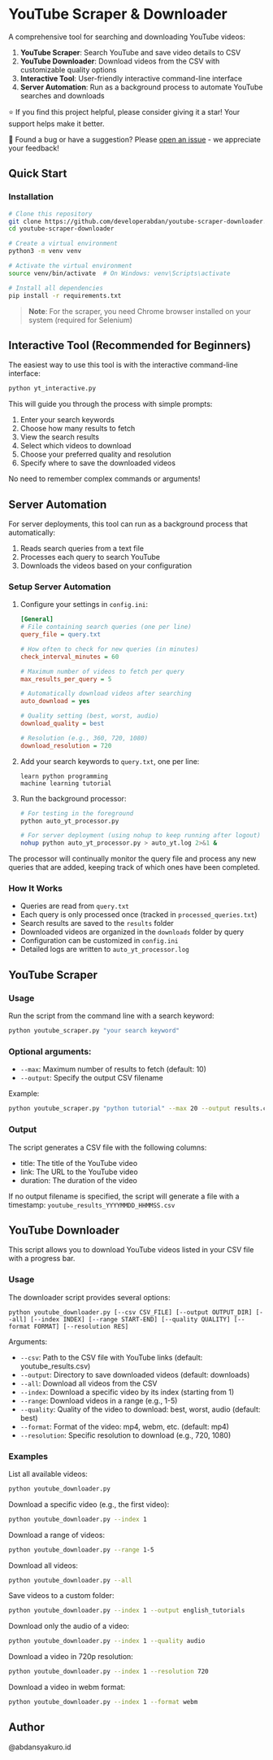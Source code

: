 # YouTube Scraper & Downloader

A comprehensive tool for searching and downloading YouTube videos:

1. **YouTube Scraper**: Search YouTube and save video details to CSV
2. **YouTube Downloader**: Download videos from the CSV with customizable quality options
3. **Interactive Tool**: User-friendly interactive command-line interface
4. **Server Automation**: Run as a background process to automate YouTube searches and downloads

⭐ If you find this project helpful, please consider giving it a star! Your support helps make it better.

🐛 Found a bug or have a suggestion? Please [open an issue](https://github.com/developerabdan/youtube-scraper-downloader/issues) - we appreciate your feedback!

## Quick Start

### Installation

```bash
# Clone this repository
git clone https://github.com/developerabdan/youtube-scraper-downloader.git
cd youtube-scraper-downloader

# Create a virtual environment
python3 -m venv venv

# Activate the virtual environment
source venv/bin/activate  # On Windows: venv\Scripts\activate

# Install all dependencies
pip install -r requirements.txt
```

> **Note**: For the scraper, you need Chrome browser installed on your system (required for Selenium)

## Interactive Tool (Recommended for Beginners)

The easiest way to use this tool is with the interactive command-line interface:

```bash
python yt_interactive.py
```

This will guide you through the process with simple prompts:

1. Enter your search keywords
2. Choose how many results to fetch
3. View the search results
4. Select which videos to download
5. Choose your preferred quality and resolution
6. Specify where to save the downloaded videos

No need to remember complex commands or arguments!

## Server Automation

For server deployments, this tool can run as a background process that automatically:

1. Reads search queries from a text file
2. Processes each query to search YouTube
3. Downloads the videos based on your configuration

### Setup Server Automation

1. Configure your settings in `config.ini`:

   ```ini
   [General]
   # File containing search queries (one per line)
   query_file = query.txt

   # How often to check for new queries (in minutes)
   check_interval_minutes = 60

   # Maximum number of videos to fetch per query
   max_results_per_query = 5

   # Automatically download videos after searching
   auto_download = yes

   # Quality setting (best, worst, audio)
   download_quality = best

   # Resolution (e.g., 360, 720, 1080)
   download_resolution = 720
   ```

2. Add your search keywords to `query.txt`, one per line:

   ```
   learn python programming
   machine learning tutorial
   ```

3. Run the background processor:

   ```bash
   # For testing in the foreground
   python auto_yt_processor.py

   # For server deployment (using nohup to keep running after logout)
   nohup python auto_yt_processor.py > auto_yt.log 2>&1 &
   ```

The processor will continually monitor the query file and process any new queries that are added, keeping track of which ones have been completed.

### How It Works

- Queries are read from `query.txt`
- Each query is only processed once (tracked in `processed_queries.txt`)
- Search results are saved to the `results` folder
- Downloaded videos are organized in the `downloads` folder by query
- Configuration can be customized in `config.ini`
- Detailed logs are written to `auto_yt_processor.log`

## YouTube Scraper

### Usage

Run the script from the command line with a search keyword:

```bash
python youtube_scraper.py "your search keyword"
```

### Optional arguments:

- `--max`: Maximum number of results to fetch (default: 10)
- `--output`: Specify the output CSV filename

Example:

```bash
python youtube_scraper.py "python tutorial" --max 20 --output results.csv
```

### Output

The script generates a CSV file with the following columns:

- title: The title of the YouTube video
- link: The URL to the YouTube video
- duration: The duration of the video

If no output filename is specified, the script will generate a file with a timestamp: `youtube_results_YYYYMMDD_HHMMSS.csv`

## YouTube Downloader

This script allows you to download YouTube videos listed in your CSV file with a progress bar.

### Usage

The downloader script provides several options:

```
python youtube_downloader.py [--csv CSV_FILE] [--output OUTPUT_DIR] [--all] [--index INDEX] [--range START-END] [--quality QUALITY] [--format FORMAT] [--resolution RES]
```

Arguments:

- `--csv`: Path to the CSV file with YouTube links (default: youtube_results.csv)
- `--output`: Directory to save downloaded videos (default: downloads)
- `--all`: Download all videos from the CSV
- `--index`: Download a specific video by its index (starting from 1)
- `--range`: Download videos in a range (e.g., 1-5)
- `--quality`: Quality of the video to download: best, worst, audio (default: best)
- `--format`: Format of the video: mp4, webm, etc. (default: mp4)
- `--resolution`: Specific resolution to download (e.g., 720, 1080)

### Examples

List all available videos:

```bash
python youtube_downloader.py
```

Download a specific video (e.g., the first video):

```bash
python youtube_downloader.py --index 1
```

Download a range of videos:

```bash
python youtube_downloader.py --range 1-5
```

Download all videos:

```bash
python youtube_downloader.py --all
```

Save videos to a custom folder:

```bash
python youtube_downloader.py --index 1 --output english_tutorials
```

Download only the audio of a video:

```bash
python youtube_downloader.py --index 1 --quality audio
```

Download a video in 720p resolution:

```bash
python youtube_downloader.py --index 1 --resolution 720
```

Download a video in webm format:

```bash
python youtube_downloader.py --index 1 --format webm
```

## Author

@abdansyakuro.id
